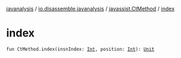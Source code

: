 [javanalysis](../../index.md) / [io.disassemble.javanalysis](../index.md) / [javassist.CtMethod](index.md) / [index](./--index--.md)

# index

`fun CtMethod.index(insnIndex: `[`Int`](https://kotlinlang.org/api/latest/jvm/stdlib/kotlin/-int/index.html)`, position: `[`Int`](https://kotlinlang.org/api/latest/jvm/stdlib/kotlin/-int/index.html)`): `[`Unit`](https://kotlinlang.org/api/latest/jvm/stdlib/kotlin/-unit/index.html)